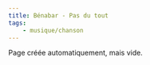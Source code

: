 ```yaml
---
title: Bénabar - Pas du tout
tags:
    - musique/chanson
---
```


Page créée automatiquement, mais vide.
